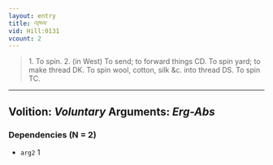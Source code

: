 ```yaml
---
layout: entry
title: འཁལ་
vid: Hill:0131
vcount: 2
---
```

> 1\. To spin\. 2\. (in West) To send; to forward things CD\. To spin yard; to make thread DK\. To spin wool, cotton, silk &c\. into thread DS\. To spin TC\.

---
Volition: _Voluntary_
Arguments: _Erg-Abs_
---

### Dependencies (N = 2)
* `arg2` 1
